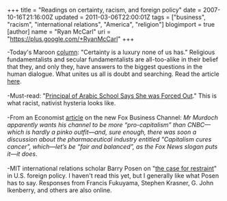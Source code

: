 +++
title = "Readings on certainty, racism, and foreign policy"
date = 2007-10-16T21:16:00Z
updated = 2011-03-06T22:00:01Z
tags = ["business", "racism", "international relations", "America", "religion"]
blogimport = true
[author]
	name = "Ryan McCarl"
	uri = "https://plus.google.com/+RyanMcCarl"
+++

-Today's Maroon <a href="http://maroon.uchicago.edu/online_edition/viewpoints/2007/10/16/certainty-is-a-luxury-none-of-us-has/">column</a>: "Certainty is a luxury none of us has."  Religious fundamentalists and secular fundamentalists are all-too-alike in their belief that they, and only they, have answers to the biggest questions in the human dialogue.  What unites us all is doubt and searching.  Read the article <a href="http://maroon.uchicago.edu/online_edition/viewpoints/2007/10/16/certainty-is-a-luxury-none-of-us-has/">here</a>.<br /><br />-Must-read: "<a href="http://cityroom.blogs.nytimes.com/2007/10/16/principal-of-citys-arabic-school-says-she-was-forced-out/index.html?ex=1350273600&amp;en=5fc98d5704a026df&amp;ei=5088&amp;partner=rssnyt&amp;emc=rss">Principal of Arabic School Says She was Forced Out</a>."  This is what racist, nativist hysteria looks like.<br /><br />-From an Economist <a href="http://www.economist.com/displayStory.cfm?story_id=9973918&amp;fsrc=RSS">article</a> on the new Fox Business Channel: <em>Mr Murdoch apparently wants his channel to be more “pro-capitalism” than CNBC—which is hardly a pinko outfit—and, sure enough, there was soon a discussion about the pharmaceutical industry entitled "Capitalism cures cancer", which—let’s be “fair and balanced”, as the Fox News slogan puts it—it does</em>.<br /><br />-MIT international relations scholar Barry Posen on "<a href="http://www.the-american-interest.com/ai2/article.cfm?Id=331&amp;MId=16">the case for restraint</a>" in U.S. foreign policy.  I haven't read this yet, but I generally like what Posen has to say.  Responses from Francis Fukuyama, Stephen Krasner, G. John Ikenberry, and others are also online.
